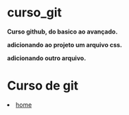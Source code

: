 # curso_git

**Curso github, do basico ao avançado.**

**adicionando ao projeto um arquivo css.**

**adicionando outro arquivo.**

<h1>Curso de git</h1>
    <li>
        <a href="index.html">home</a>
    </li>